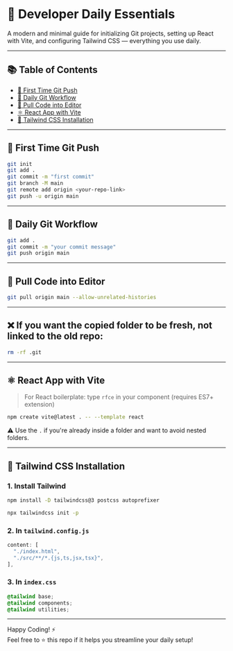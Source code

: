 # 🚀 Developer Daily Essentials

A modern and minimal guide for initializing Git projects, setting up React with Vite, and configuring Tailwind CSS — everything you use daily.

---

## 📚 Table of Contents

- [🔁 First Time Git Push](#-first-time-git-push)
- [📂 Daily Git Workflow](#-daily-git-workflow)
- [📅 Pull Code into Editor](#-pull-code-into-editor)
- [⚛️ React App with Vite](#⚛️-react-app-with-vite)
- [🎨 Tailwind CSS Installation](#-tailwind-css-installation)

---

## 🔁 First Time Git Push

```bash
git init
git add .
git commit -m "first commit"
git branch -M main
git remote add origin <your-repo-link>
git push -u origin main
```

---

## 📂 Daily Git Workflow

```bash
git add .
git commit -m "your commit message"
git push origin main
```

---

## 📅 Pull Code into Editor

```bash
git pull origin main --allow-unrelated-histories
```

---

## ❌ If you want the copied folder to be fresh, not linked to the old repo:

```bash
rm -rf .git
```

---

## ⚛️ React App with Vite

> For React boilerplate: type `rfce` in your component (requires ES7+ extension)

```bash
npm create vite@latest . -- --template react
```

⚠️ Use the `.` if you're already inside a folder and want to avoid nested folders.

---

## 🎨 Tailwind CSS Installation

### 1. Install Tailwind

```bash
npm install -D tailwindcss@3 postcss autoprefixer
```

```bash
npx tailwindcss init -p
```

### 2. In `tailwind.config.js`

```js
content: [
  "./index.html",
  "./src/**/*.{js,ts,jsx,tsx}",
],
```

### 3. In `index.css`

```css
@tailwind base;
@tailwind components;
@tailwind utilities;
```

---

Happy Coding! ⚡️\
Feel free to ⭐️ this repo if it helps you streamline your daily setup!

